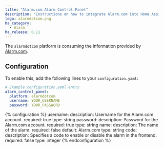 ```yaml
---
title: "Alarm.com Alarm Control Panel"
description: "Instructions on how to integrate Alarm.com into Home Assistant."
logo: alarmdotcom.png
ha_category:
  - Alarm
ha_release: 0.11
---
```


The `alarmdotcom` platform is consuming the information provided by [Alarm.com](https://www.alarm.com/).

## Configuration

To enable this, add the following lines to your `configuration.yaml`:

```yaml
# Example configuration.yaml entry
alarm_control_panel:
  platform: alarmdotcom
  username: YOUR_USERNAME
  password: YOUR_PASSWORD
```

{% configuration %}
username:
  description: Username for the Alarm.com account.
  required: true
  type: string
password:
  description: Password for the Alarm.com account.
  required: true
  type: string
name:
  description: The name of the alarm.
  required: false
  default: Alarm.com
  type: string
code:
  description: Specifies a code to enable or disable the alarm in the frontend.
  required: false
  type: integer
{% endconfiguration %}
